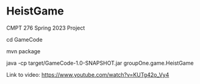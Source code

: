 # HeistGame
CMPT 276 Spring 2023 Project

cd GameCode 

mvn package 

java -cp target/GameCode-1.0-SNAPSHOT.jar groupOne.game.HeistGame

Link to video: https://www.youtube.com/watch?v=KUTg42o_Vy4
